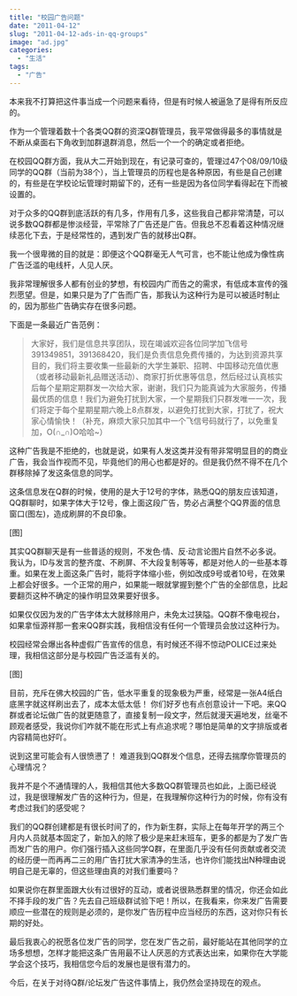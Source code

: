 ```yaml
---
title: "校园广告问题"
date: "2011-04-12"
slug: "2011-04-12-ads-in-qq-groups"
image: "ad.jpg"
categories: 
  - "生活"
tags: 
  - "广告"
---
```


本来我不打算把这件事当成一个问题来看待，但是有时候人被逼急了是得有所反应的。

作为一个管理着数十个各类QQ群的资深Q群管理员，我平常做得最多的事情就是不断从桌面右下角收到加群退群消息，然后一个一个的确定或者拒绝。

在校园QQ群方面，我从大二开始到现在，有记录可查的，管理过47个08/09/10级同学的QQ群（当前为38个），当上管理员的历程也是各种原因，有些是自己创建的，有些是在学校论坛管理时期留下的，还有一些是因为各位同学看得起在下而被设置的。

对于众多的QQ群到底活跃的有几多，作用有几多，这些我自己都非常清楚，可以说多数QQ群都是惨淡经营，平常除了广告还是广告。但我总不忍看着这种情况继续恶化下去，于是经常性的，遇到发广告的就移出Q群。

我一个很卑微的目的就是：即便这个QQ群毫无人气可言，也不能让他成为像性病广告泛滥的电线杆，人见人厌。

我非常理解很多人都有创业的梦想，有校园内广而告之的需求，有低成本宣传的强烈愿望。但是，如果只是为了广告而广告，那我认为这种行为是可以被适时制止的，因为那些广告确实存在很多问题。

下面是一条最近广告范例：

> 大家好，我们是信息共享团队，现在竭诚欢迎各位同学加飞信号391349851，391368420，我们是负责信息免费传播的，为达到资源共享目的，我们将主要收集一些最新的大学生兼职、招聘、中国移动充值优惠（或者移动最新礼品赠送活动）、商家打折优惠等信息，然后经过认真核实后每个星期定期群发一次给大家，谢谢，我们只为能真诚为大家服务，传播最优质的信息！我们为避免打扰到大家，一个星期我们只群发唯一一次，我们将定于每个星期星期六晚上8点群发，以避免打扰到大家，打扰了，祝大家心情愉快！（补充，麻烦大家只加其中一个飞信号码就行了，以免重复加，O(∩\_∩)O哈哈~）

这种广告我是不拒绝的，也就是说，如果有人发这类并没有带非常明显目的的商业广告，我会当作视而不见，毕竟他们的用心也都是好的。但是我仍然不得不在几个群移除掉了发这条信息的同学。

这条信息发在Q群的时候，使用的是大于12号的字体，熟悉QQ的朋友应该知道，QQ群聊时，如果字体大于12号，像上面这段广告，势必占满整个QQ界面的信息窗口(图左)，造成刷屏的不良印象。

[图]

其实QQ群聊天是有一些普适的规则，不发色·情、反·动言论图片自然不必多说。我认为，ID与发言的整齐度、不刷屏、不大段复制等等，都是对他人的一些基本尊重。如果在发上面这条广告时，能将字体缩小些，例如改成9号或者10号，在效果上都会好很多。一个正常的用户，如果能一眼就掌握到整个广告的全部信息，比起要翻页这种不确定的操作明显效果要好很多。

如果仅仅因为发的广告字体太大就移除用户，未免太过狭隘。QQ群不像电视台，如果拿恒源祥那一套来QQ群实践，我相信没有任何一个管理员会放过这种行为。

校园经常会爆出各种虚假广告宣传的信息，有时候还不得不惊动POLICE过来处理，我相信这部分是与校园广告泛滥有关的。

[图]

目前，充斥在佛大校园的广告，低水平重复的现象极为严重，经常是一张A4纸白底黑字就这样刷出去了，成本太低太低！ 你们好歹也有点创意设计一下吧。来QQ群或者论坛做广告的就更随意了，直接复制一段文字，然后就漫天遍地发，丝毫不顾观者感受，我说你们咋就不能在形式上有点追求呢？哪怕是简单的文字排版或者内容精简也好吖。

说到这里可能会有人很愤懑了！ 难道我到QQ群发个信息，还得去揣摩你管理员的心理情况？

我并不是个不通情理的人，我相信其他大多数QQ群管理员也如此，上面已经说过，我是很理解发广告的这种行为，但是，在我理解你这种行为的时候，你有没有考虑过我们的感受呢？

我们的QQ群创建都是有很长时间了的，作为新生群，实际上在每年开学的两三个月内人员就基本固定了，新加入的除了极少是来赶末班车，更多的都是为了发广告而发广告的用户。你们强行插入这些同学Q群，在里面几乎没有任何贡献或者交流的经历便一而再再二三的用广告打扰大家清净的生活，也许你们能找出N种理由说明自己是无辜的，但这些理由真的对我们重要吗？

如果说你在群里面跟大伙有过很好的互动，或者说很熟悉群里的情况，你还会如此不择手段的发广告？先去自己班级群试验下吧！所以，在我看来，你来发广告需要顺应一些潜在的规则是必须的，是你发广告历程中应当经历的东西，这对你只有长期的好处。

最后我衷心的祝愿各位发广告的同学，您在发广告之前，最好能站在其他同学的立场多想想，怎样才能把这条广告用最不让人厌恶的方式表达出来，如果你在大学能学会这个技巧，我相信您今后的发展也是很有潜力的。

今后，在关于对待Q群/论坛发广告这件事情上，我仍然会坚持现在的观点。
